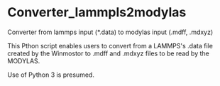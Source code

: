 # Converter_lammpls2modylas
Converter from lammps input (*.data) to modylas input (.mdff, .mdxyz)

This Pthon script enables users to convert from a LAMMPS's .data file created by the Winmostor to .mdff and .mdxyz files to be read by the MODYLAS.

Use of Python 3 is presumed.

